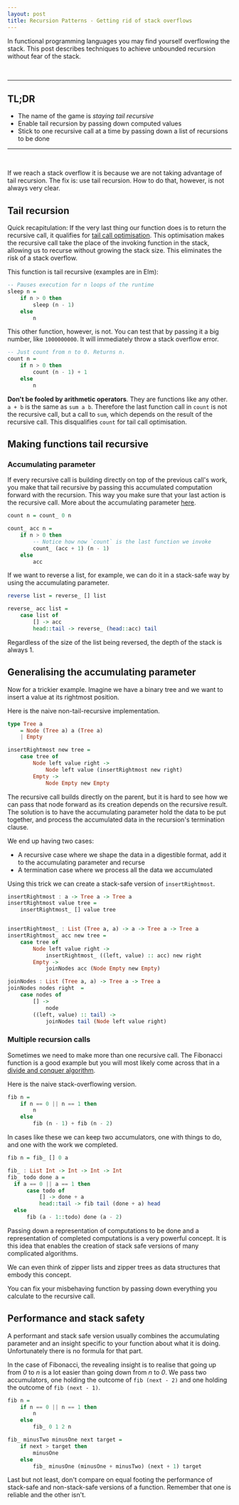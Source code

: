 ```yaml
---
layout: post
title: Recursion Patterns - Getting rid of stack overflows
---
```


In functional programming languages you may find yourself overflowing the stack. This post describes techniques to achieve unbounded recursion without fear of the stack.

&nbsp;

---

## TL;DR

- The name of the game is *staying tail recursive*
- Enable tail recursion by passing down computed values
- Stick to one recursive call at a time by passing down a list of recursions to be done

---

&nbsp;

If we reach a stack overflow it is because we are not taking advantage of tail recursion. The fix is: use tail recursion. How to do that, however, is not always very clear.

## Tail recursion

Quick recapitulation: If the very last thing our function does is to return the recursive call, it qualifies for [tail call optimisation](https://en.wikipedia.org/wiki/Tail_call). This optimisation makes the recursive call take the place of the invoking function in the stack, allowing us to recurse without growing the stack size. This eliminates the risk of a stack overflow.

This function is tail recursive (examples are in Elm):

``` haskell
-- Pauses execution for n loops of the runtime
sleep n =
	if n > 0 then
		sleep (n - 1)
	else
		n
```

This other function, however, is not. You can test that by passing it a big number, like `1000000000`. It will immediately throw a stack overflow error.

``` haskell
-- Just count from n to 0. Returns n.
count n =
	if n > 0 then
		count (n - 1) + 1
	else
		n
```

**Don't be fooled by arithmetic operators**. They are functions like any other. `a + b` is the same as `sum a b`. Therefore the last function call in `count` is not the recursive call, but a call to `sum`, which depends on the result of the recursive call. This disqualifies `count` for tail call optimisation.

## Making functions tail recursive

### Accumulating parameter

If every recursive call is building directly on top of the previous call's work, you make that tail recursive by passing this accumulated computation forward with the recursion. This way you make sure that your last action is the recursive call. More about the accumulating parameter [here](https://wiki.haskell.org/Performance/Accumulating_parameter).

``` haskell
count n = count_ 0 n

count_ acc n =
	if n > 0 then
		-- Notice how now `count` is the last function we invoke
		count_ (acc + 1) (n - 1)
	else
		acc
```

If we want to reverse a list, for example, we can do it in a stack-safe way by using the accumulating parameter.

``` haskell
reverse list = reverse_ [] list

reverse_ acc list =
	case list of
		[] -> acc
		head::tail -> reverse_ (head::acc) tail
```

Regardless of the size of the list being reversed, the depth of the stack is always 1.

## Generalising the accumulating parameter

Now for a trickier example. Imagine we have a binary tree and we want to insert a value at its rightmost position.

Here is the naive non-tail-recursive implementation.

```haskell
type Tree a
	= Node (Tree a) a (Tree a)
	| Empty

insertRightmost new tree =
	case tree of
		Node left value right ->
			Node left value (insertRightmost new right)
		Empty ->
			Node Empty new Empty

```

The recursive call builds directly on the parent, but it is hard to see how we can pass that node forward as its creation depends on the recursive result. The solution is to have the accumulating parameter hold the data to be put together, and process the accumulated data in the recursion's termination clause.

We end up having two cases:

- A recursive case where we shape the data in a digestible format, add it to the accumulating parameter and recurse
- A termination case where we process all the data we accumulated


Using this trick we can create a stack-safe version of `insertRightmost`.

```haskell
insertRightmost : a -> Tree a -> Tree a
insertRightmost value tree =
	insertRightmost_ [] value tree


insertRightmost_ : List (Tree a, a) -> a -> Tree a -> Tree a
insertRightmost_ acc new tree =
	case tree of
		Node left value right ->
			insertRightmost_ ((left, value) :: acc) new right
		Empty ->
			joinNodes acc (Node Empty new Empty)

joinNodes : List (Tree a, a) -> Tree a -> Tree a
joinNodes nodes right  =
	case nodes of
		[] ->
			node
		((left, value) :: tail) ->
			joinNodes tail (Node left value right)
```

### Multiple recursion calls

Sometimes we need to make more than one recursive call. The Fibonacci function is a good example but you will most likely come across that in a [divide and conquer algorithm](https://en.wikipedia.org/wiki/Divide-and-conquer_algorithm).

Here is the naive stack-overflowing version.

```haskell
fib n =
	if n == 0 || n == 1 then
		n
	else
		fib (n - 1) + fib (n - 2)
```

In cases like these we can keep two accumulators, one with things to do, and one with the work we completed.

```haskell
fib n = fib_ [] 0 a

fib_ : List Int -> Int -> Int -> Int
fib_ todo done a =
  if a == 0 || a == 1 then
      case todo of
          [] -> done + a
          head::tail -> fib tail (done + a) head
  else
      fib (a - 1::todo) done (a - 2)
```

Passing down a representation of computations to be done and a representation of completed computations is a very powerful concept.
It is this idea that enables the creation of stack safe versions of many complicated algorithms.

We can even think of zipper lists and zipper trees as data structures that embody this concept.

You can fix your misbehaving function by passing down everything you calculate to the recursive call.

## Performance and stack safety

A performant and stack safe version usually combines the accumulating parameter and an insight specific to your function about what it is doing. Unfortunately there is no formula for that part.

In the case of Fibonacci, the revealing insight is to realise that going up from *0* to *n* is a lot easier than going down from *n* to *0*. We pass two accumulators, one holding the outcome of `fib (next - 2)` and one holding the outcome of `fib (next - 1)`.

``` haskell
fib n =
    if n == 0 || n == 1 then
        n
    else
        fib_ 0 1 2 n

fib_ minusTwo minusOne next target =
    if next > target then
        minusOne
    else
        fib_ minusOne (minusOne + minusTwo) (next + 1) target
```

Last but not least, don't compare on equal footing the performance of stack-safe and non-stack-safe versions of a function. Remember that one is reliable and the other isn't.
